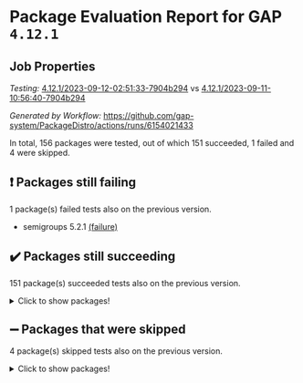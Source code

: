 # Package Evaluation Report for GAP `4.12.1`

## Job Properties

*Testing:* [4.12.1/2023-09-12-02:51:33-7904b294](https://github.com/gap-system/PackageDistro/blob/data/reports/4.12.1/2023-09-12-02:51:33-7904b294) vs [4.12.1/2023-09-11-10:56:40-7904b294](https://github.com/gap-system/PackageDistro/blob/data/reports/4.12.1/2023-09-11-10:56:40-7904b294)

*Generated by Workflow:* https://github.com/gap-system/PackageDistro/actions/runs/6154021433

In total, 156 packages were tested, out of which 151 succeeded, 1 failed and 4 were skipped.

## :exclamation: Packages still failing

1 package(s) failed tests also on the previous version.
- semigroups 5.2.1 [(failure)](https://github.com/gap-system/PackageDistro/actions/runs/6154021433/job/16699121791)

## :heavy_check_mark: Packages still succeeding

151 package(s) succeeded tests also on the previous version.
<details><summary>Click to show packages!</summary>

- 4ti2interface 2023.02-04 [(success)](https://github.com/gap-system/PackageDistro/actions/runs/6154021433/job/16699108540)
- ace 5.6.2 [(success)](https://github.com/gap-system/PackageDistro/actions/runs/6154021433/job/16699108666)
- aclib 1.3.2 [(success)](https://github.com/gap-system/PackageDistro/actions/runs/6154021433/job/16699108805)
- agt 0.3.1 [(success)](https://github.com/gap-system/PackageDistro/actions/runs/6154021433/job/16699108930)
- alnuth 3.2.1 [(success)](https://github.com/gap-system/PackageDistro/actions/runs/6154021433/job/16699109053)
- anupq 3.3.0 [(success)](https://github.com/gap-system/PackageDistro/actions/runs/6154021433/job/16699109170)
- atlasrep 2.1.7 [(success)](https://github.com/gap-system/PackageDistro/actions/runs/6154021433/job/16699109313)
- autodoc 2023.06.19 [(success)](https://github.com/gap-system/PackageDistro/actions/runs/6154021433/job/16699109443)
- automata 1.15 [(success)](https://github.com/gap-system/PackageDistro/actions/runs/6154021433/job/16699109584)
- automgrp 1.3.2 [(success)](https://github.com/gap-system/PackageDistro/actions/runs/6154021433/job/16699109725)
- autpgrp 1.11 [(success)](https://github.com/gap-system/PackageDistro/actions/runs/6154021433/job/16699109860)
- cap 2023.09-01 [(success)](https://github.com/gap-system/PackageDistro/actions/runs/6154021433/job/16699110005)
- caratinterface 2.3.5 [(success)](https://github.com/gap-system/PackageDistro/actions/runs/6154021433/job/16699110136)
- cddinterface 2022.11.01 [(success)](https://github.com/gap-system/PackageDistro/actions/runs/6154021433/job/16699110286)
- circle 1.6.6 [(success)](https://github.com/gap-system/PackageDistro/actions/runs/6154021433/job/16699110411)
- classicpres 1.22 [(success)](https://github.com/gap-system/PackageDistro/actions/runs/6154021433/job/16699110530)
- cohomolo 1.6.11 [(success)](https://github.com/gap-system/PackageDistro/actions/runs/6154021433/job/16699110644)
- congruence 1.2.5 [(success)](https://github.com/gap-system/PackageDistro/actions/runs/6154021433/job/16699110763)
- corelg 1.56 [(success)](https://github.com/gap-system/PackageDistro/actions/runs/6154021433/job/16699110892)
- crime 1.6 [(success)](https://github.com/gap-system/PackageDistro/actions/runs/6154021433/job/16699111035)
- crisp 1.4.6 [(success)](https://github.com/gap-system/PackageDistro/actions/runs/6154021433/job/16699111150)
- crypting 0.10.4 [(success)](https://github.com/gap-system/PackageDistro/actions/runs/6154021433/job/16699111260)
- cryst 4.1.26 [(success)](https://github.com/gap-system/PackageDistro/actions/runs/6154021433/job/16699111397)
- crystcat 1.1.10 [(success)](https://github.com/gap-system/PackageDistro/actions/runs/6154021433/job/16699111499)
- ctbllib 1.3.6 [(success)](https://github.com/gap-system/PackageDistro/actions/runs/6154021433/job/16699111615)
- cubefree 1.19 [(success)](https://github.com/gap-system/PackageDistro/actions/runs/6154021433/job/16699111714)
- curlinterface 2.3.2 [(success)](https://github.com/gap-system/PackageDistro/actions/runs/6154021433/job/16699111846)
- cvec 2.8.1 [(success)](https://github.com/gap-system/PackageDistro/actions/runs/6154021433/job/16699111968)
- datastructures 0.3.0 [(success)](https://github.com/gap-system/PackageDistro/actions/runs/6154021433/job/16699112068)
- deepthought 1.0.6 [(success)](https://github.com/gap-system/PackageDistro/actions/runs/6154021433/job/16699112183)
- design 1.8 [(success)](https://github.com/gap-system/PackageDistro/actions/runs/6154021433/job/16699112296)
- difsets 2.3.1 [(success)](https://github.com/gap-system/PackageDistro/actions/runs/6154021433/job/16699112381)
- digraphs 1.6.2 [(success)](https://github.com/gap-system/PackageDistro/actions/runs/6154021433/job/16699112479)
- edim 1.3.7 [(success)](https://github.com/gap-system/PackageDistro/actions/runs/6154021433/job/16699112557)
- example 4.3.4 [(success)](https://github.com/gap-system/PackageDistro/actions/runs/6154021433/job/16699112656)
- examplesforhomalg 2023.08-02 [(success)](https://github.com/gap-system/PackageDistro/actions/runs/6154021433/job/16699112751)
- factint 1.6.3 [(success)](https://github.com/gap-system/PackageDistro/actions/runs/6154021433/job/16699112829)
- ferret 1.0.9 [(success)](https://github.com/gap-system/PackageDistro/actions/runs/6154021433/job/16699112916)
- fga 1.5.0 [(success)](https://github.com/gap-system/PackageDistro/actions/runs/6154021433/job/16699113015)
- fining 1.5.6 [(success)](https://github.com/gap-system/PackageDistro/actions/runs/6154021433/job/16699113109)
- float 1.0.3 [(success)](https://github.com/gap-system/PackageDistro/actions/runs/6154021433/job/16699113200)
- format 1.4.3 [(success)](https://github.com/gap-system/PackageDistro/actions/runs/6154021433/job/16699113291)
- forms 1.2.9 [(success)](https://github.com/gap-system/PackageDistro/actions/runs/6154021433/job/16699113383)
- fplsa 1.2.6 [(success)](https://github.com/gap-system/PackageDistro/actions/runs/6154021433/job/16699113469)
- fr 2.4.12 [(success)](https://github.com/gap-system/PackageDistro/actions/runs/6154021433/job/16699113566)
- francy 2.0.3 [(success)](https://github.com/gap-system/PackageDistro/actions/runs/6154021433/job/16699113684)
- fwtree 1.3 [(success)](https://github.com/gap-system/PackageDistro/actions/runs/6154021433/job/16699113763)
- gapdoc 1.6.6 [(success)](https://github.com/gap-system/PackageDistro/actions/runs/6154021433/job/16699113858)
- gauss 2023.02-04 [(success)](https://github.com/gap-system/PackageDistro/actions/runs/6154021433/job/16699113956)
- gaussforhomalg 2023.08-01 [(success)](https://github.com/gap-system/PackageDistro/actions/runs/6154021433/job/16699114037)
- gbnp 1.0.5 [(success)](https://github.com/gap-system/PackageDistro/actions/runs/6154021433/job/16699114137)
- generalizedmorphismsforcap 2023.08-02 [(success)](https://github.com/gap-system/PackageDistro/actions/runs/6154021433/job/16699114240)
- genss 1.6.8 [(success)](https://github.com/gap-system/PackageDistro/actions/runs/6154021433/job/16699114333)
- gradedmodules 2023.08-01 [(success)](https://github.com/gap-system/PackageDistro/actions/runs/6154021433/job/16699114428)
- gradedringforhomalg 2023.08-01 [(success)](https://github.com/gap-system/PackageDistro/actions/runs/6154021433/job/16699114515)
- grape 4.9.0 [(success)](https://github.com/gap-system/PackageDistro/actions/runs/6154021433/job/16699114604)
- groupoids 1.73 [(success)](https://github.com/gap-system/PackageDistro/actions/runs/6154021433/job/16699114679)
- grpconst 2.6.4 [(success)](https://github.com/gap-system/PackageDistro/actions/runs/6154021433/job/16699114771)
- guarana 0.96.3 [(success)](https://github.com/gap-system/PackageDistro/actions/runs/6154021433/job/16699114844)
- guava 3.18 [(success)](https://github.com/gap-system/PackageDistro/actions/runs/6154021433/job/16699114929)
- hap 1.58 [(success)](https://github.com/gap-system/PackageDistro/actions/runs/6154021433/job/16699115042)
- hapcryst 0.1.15 [(success)](https://github.com/gap-system/PackageDistro/actions/runs/6154021433/job/16699115128)
- hecke 1.5.3 [(success)](https://github.com/gap-system/PackageDistro/actions/runs/6154021433/job/16699115249)
- help 3.5 [(success)](https://github.com/gap-system/PackageDistro/actions/runs/6154021433/job/16699115356)
- homalg 2023.08-02 [(success)](https://github.com/gap-system/PackageDistro/actions/runs/6154021433/job/16699115453)
- homalgtocas 2023.08-01 [(success)](https://github.com/gap-system/PackageDistro/actions/runs/6154021433/job/16699115555)
- idrel 2.45 [(success)](https://github.com/gap-system/PackageDistro/actions/runs/6154021433/job/16699115658)
- images 1.3.1 [(success)](https://github.com/gap-system/PackageDistro/actions/runs/6154021433/job/16699115762)
- intpic 0.3.0 [(success)](https://github.com/gap-system/PackageDistro/actions/runs/6154021433/job/16699115844)
- io 4.8.1 [(success)](https://github.com/gap-system/PackageDistro/actions/runs/6154021433/job/16699115955)
- io_forhomalg 2023.02-04 [(success)](https://github.com/gap-system/PackageDistro/actions/runs/6154021433/job/16699116054)
- irredsol 1.4.4 [(success)](https://github.com/gap-system/PackageDistro/actions/runs/6154021433/job/16699116180)
- json 2.1.1 [(success)](https://github.com/gap-system/PackageDistro/actions/runs/6154021433/job/16699116358)
- jupyterkernel 1.5.0 [(success)](https://github.com/gap-system/PackageDistro/actions/runs/6154021433/job/16699116461)
- jupyterviz 1.5.6 [(success)](https://github.com/gap-system/PackageDistro/actions/runs/6154021433/job/16699116578)
- kan 1.36 [(success)](https://github.com/gap-system/PackageDistro/actions/runs/6154021433/job/16699116691)
- kbmag 1.5.11 [(success)](https://github.com/gap-system/PackageDistro/actions/runs/6154021433/job/16699116777)
- laguna 3.9.6 [(success)](https://github.com/gap-system/PackageDistro/actions/runs/6154021433/job/16699116883)
- liealgdb 2.2.1 [(success)](https://github.com/gap-system/PackageDistro/actions/runs/6154021433/job/16699116976)
- liepring 2.8 [(success)](https://github.com/gap-system/PackageDistro/actions/runs/6154021433/job/16699117080)
- liering 2.4.2 [(success)](https://github.com/gap-system/PackageDistro/actions/runs/6154021433/job/16699117185)
- linearalgebraforcap 2023.08-08 [(success)](https://github.com/gap-system/PackageDistro/actions/runs/6154021433/job/16699117261)
- localizeringforhomalg 2023.08-02 [(success)](https://github.com/gap-system/PackageDistro/actions/runs/6154021433/job/16699117359)
- loops 3.4.3 [(success)](https://github.com/gap-system/PackageDistro/actions/runs/6154021433/job/16699117442)
- lpres 1.0.3 [(success)](https://github.com/gap-system/PackageDistro/actions/runs/6154021433/job/16699117517)
- majoranaalgebras 1.5.1 [(success)](https://github.com/gap-system/PackageDistro/actions/runs/6154021433/job/16699117599)
- mapclass 1.4.6 [(success)](https://github.com/gap-system/PackageDistro/actions/runs/6154021433/job/16699117699)
- matgrp 0.70 [(success)](https://github.com/gap-system/PackageDistro/actions/runs/6154021433/job/16699117791)
- matricesforhomalg 2023.08-02 [(success)](https://github.com/gap-system/PackageDistro/actions/runs/6154021433/job/16699117907)
- modisom 2.5.4 [(success)](https://github.com/gap-system/PackageDistro/actions/runs/6154021433/job/16699118009)
- modulepresentationsforcap 2023.09-01 [(success)](https://github.com/gap-system/PackageDistro/actions/runs/6154021433/job/16699118147)
- modules 2023.08-02 [(success)](https://github.com/gap-system/PackageDistro/actions/runs/6154021433/job/16699118259)
- monoidalcategories 2023.08-11 [(success)](https://github.com/gap-system/PackageDistro/actions/runs/6154021433/job/16699118356)
- nconvex 2022.09-01 [(success)](https://github.com/gap-system/PackageDistro/actions/runs/6154021433/job/16699118448)
- nilmat 1.4.2 [(success)](https://github.com/gap-system/PackageDistro/actions/runs/6154021433/job/16699118555)
- nock 1.5 [(success)](https://github.com/gap-system/PackageDistro/actions/runs/6154021433/job/16699118676)
- normalizinterface 1.3.6 [(success)](https://github.com/gap-system/PackageDistro/actions/runs/6154021433/job/16699118771)
- nq 2.5.10 [(success)](https://github.com/gap-system/PackageDistro/actions/runs/6154021433/job/16699118882)
- numericalsgps 1.3.1 [(success)](https://github.com/gap-system/PackageDistro/actions/runs/6154021433/job/16699118990)
- openmath 11.5.3 [(success)](https://github.com/gap-system/PackageDistro/actions/runs/6154021433/job/16699119107)
- orb 4.9.0 [(success)](https://github.com/gap-system/PackageDistro/actions/runs/6154021433/job/16699119223)
- packagemanager 1.4.1 [(success)](https://github.com/gap-system/PackageDistro/actions/runs/6154021433/job/16699119325)
- patternclass 2.4.3 [(success)](https://github.com/gap-system/PackageDistro/actions/runs/6154021433/job/16699119417)
- permut 2.0.4 [(success)](https://github.com/gap-system/PackageDistro/actions/runs/6154021433/job/16699119524)
- polenta 1.3.10 [(success)](https://github.com/gap-system/PackageDistro/actions/runs/6154021433/job/16699119649)
- polymaking 0.8.6 [(success)](https://github.com/gap-system/PackageDistro/actions/runs/6154021433/job/16699119790)
- primgrp 3.4.4 [(success)](https://github.com/gap-system/PackageDistro/actions/runs/6154021433/job/16699119913)
- profiling 2.5.4 [(success)](https://github.com/gap-system/PackageDistro/actions/runs/6154021433/job/16699120024)
- qpa 1.34 [(success)](https://github.com/gap-system/PackageDistro/actions/runs/6154021433/job/16699120133)
- quagroup 1.8.3 [(success)](https://github.com/gap-system/PackageDistro/actions/runs/6154021433/job/16699120245)
- radiroot 2.9 [(success)](https://github.com/gap-system/PackageDistro/actions/runs/6154021433/job/16699120382)
- rcwa 4.7.1 [(success)](https://github.com/gap-system/PackageDistro/actions/runs/6154021433/job/16699120512)
- rds 1.8 [(success)](https://github.com/gap-system/PackageDistro/actions/runs/6154021433/job/16699120632)
- recog 1.4.2 [(success)](https://github.com/gap-system/PackageDistro/actions/runs/6154021433/job/16699120775)
- repndecomp 1.3.0 [(success)](https://github.com/gap-system/PackageDistro/actions/runs/6154021433/job/16699120900)
- repsn 3.1.1 [(success)](https://github.com/gap-system/PackageDistro/actions/runs/6154021433/job/16699121042)
- resclasses 4.7.3 [(success)](https://github.com/gap-system/PackageDistro/actions/runs/6154021433/job/16699121191)
- ringsforhomalg 2023.08-02 [(success)](https://github.com/gap-system/PackageDistro/actions/runs/6154021433/job/16699121324)
- sco 2023.08-01 [(success)](https://github.com/gap-system/PackageDistro/actions/runs/6154021433/job/16699121492)
- scscp 2.4.1 [(success)](https://github.com/gap-system/PackageDistro/actions/runs/6154021433/job/16699121654)
- sglppow 2.3 [(success)](https://github.com/gap-system/PackageDistro/actions/runs/6154021433/job/16699121904)
- sgpviz 0.999.5 [(success)](https://github.com/gap-system/PackageDistro/actions/runs/6154021433/job/16699122025)
- simpcomp 2.1.14 [(success)](https://github.com/gap-system/PackageDistro/actions/runs/6154021433/job/16699122158)
- singular 2023.02.09 [(success)](https://github.com/gap-system/PackageDistro/actions/runs/6154021433/job/16699122280)
- sl2reps 1.1 [(success)](https://github.com/gap-system/PackageDistro/actions/runs/6154021433/job/16699122412)
- sla 1.5.3 [(success)](https://github.com/gap-system/PackageDistro/actions/runs/6154021433/job/16699122541)
- smallgrp 1.5.3 [(success)](https://github.com/gap-system/PackageDistro/actions/runs/6154021433/job/16699122653)
- smallsemi 0.6.13 [(success)](https://github.com/gap-system/PackageDistro/actions/runs/6154021433/job/16699122756)
- sonata 2.9.6 [(success)](https://github.com/gap-system/PackageDistro/actions/runs/6154021433/job/16699122861)
- sophus 1.27 [(success)](https://github.com/gap-system/PackageDistro/actions/runs/6154021433/job/16699123005)
- sotgrps 1.2 [(success)](https://github.com/gap-system/PackageDistro/actions/runs/6154021433/job/16699123145)
- spinsym 1.5.2 [(success)](https://github.com/gap-system/PackageDistro/actions/runs/6154021433/job/16699123280)
- standardff 0.9.4 [(success)](https://github.com/gap-system/PackageDistro/actions/runs/6154021433/job/16699123442)
- symbcompcc 1.3.2 [(success)](https://github.com/gap-system/PackageDistro/actions/runs/6154021433/job/16699123605)
- thelma 1.3 [(success)](https://github.com/gap-system/PackageDistro/actions/runs/6154021433/job/16699123738)
- tomlib 1.2.9 [(success)](https://github.com/gap-system/PackageDistro/actions/runs/6154021433/job/16699123891)
- toolsforhomalg 2023.07-01 [(success)](https://github.com/gap-system/PackageDistro/actions/runs/6154021433/job/16699124053)
- toric 1.9.5 [(success)](https://github.com/gap-system/PackageDistro/actions/runs/6154021433/job/16699124192)
- toricvarieties 2022.07.13 [(success)](https://github.com/gap-system/PackageDistro/actions/runs/6154021433/job/16699124334)
- transgrp 3.6.4 [(success)](https://github.com/gap-system/PackageDistro/actions/runs/6154021433/job/16699124460)
- ugaly 4.1.3 [(success)](https://github.com/gap-system/PackageDistro/actions/runs/6154021433/job/16699124585)
- unipot 1.5 [(success)](https://github.com/gap-system/PackageDistro/actions/runs/6154021433/job/16699124729)
- unitlib 4.2.0 [(success)](https://github.com/gap-system/PackageDistro/actions/runs/6154021433/job/16699124877)
- utils 0.84 [(success)](https://github.com/gap-system/PackageDistro/actions/runs/6154021433/job/16699125059)
- uuid 0.7 [(success)](https://github.com/gap-system/PackageDistro/actions/runs/6154021433/job/16699125195)
- walrus 0.9991 [(success)](https://github.com/gap-system/PackageDistro/actions/runs/6154021433/job/16699125320)
- wedderga 4.10.4 [(success)](https://github.com/gap-system/PackageDistro/actions/runs/6154021433/job/16699125447)
- xmod 2.91 [(success)](https://github.com/gap-system/PackageDistro/actions/runs/6154021433/job/16699125570)
- xmodalg 1.23 [(success)](https://github.com/gap-system/PackageDistro/actions/runs/6154021433/job/16699125715)
- yangbaxter 0.10.3 [(success)](https://github.com/gap-system/PackageDistro/actions/runs/6154021433/job/16699125809)
- zeromqinterface 0.14 [(success)](https://github.com/gap-system/PackageDistro/actions/runs/6154021433/job/16699125901)
</details>

## :heavy_minus_sign: Packages that were skipped

4 package(s) skipped tests also on the previous version.
<details><summary>Click to show packages!</summary>

- browse 1.8.21 [(skipped)](https://github.com/gap-system/PackageDistro/actions/runs/6154021433/job/16698736153)
- itc 1.5.1 [(skipped)](https://github.com/gap-system/PackageDistro/actions/runs/6154021433/job/16698736153)
- polycyclic 2.16 [(skipped)](https://github.com/gap-system/PackageDistro/actions/runs/6154021433/job/16698736153)
- xgap 4.31 [(skipped)](https://github.com/gap-system/PackageDistro/actions/runs/6154021433/job/16698736153)
</details>

